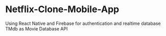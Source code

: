 # Netflix-Clone-Mobile-App
Using React Native and Firebase for authentication and realtime database
TMdb as Movie Database API
